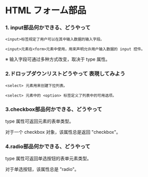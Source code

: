 # HTML フォーム部品
### 1. input部品何かできる、どうやって
```
<input>标签规定了用户可以在其中输入数据的输入字段。

<input>元素在<form>元素中使用，用来声明允许用户输入数据的 input 控件。
```
※ 输入字段可通过多种方式改变，取决于 type 属性。
### 2.ドロップダウンリストどうやって 表現してみよう
```
<select> 元素用来创建下拉列表。

<select> 元素中的 <option> 标签定义了列表中的可用选项。
```
### 3.checkbox部品何かできる、どうやって
type 属性可返回元素的表单类型。

对于一个 checkbox 对象，该属性总是返回 "checkbox"。

### 4.radio部品何かできる、どうやって
type 属性可返回单选按钮的表单元素类型。

对于单选按钮，该属性总是 "radio"。